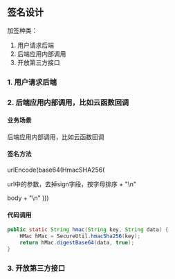 ## 签名设计
加签种类：
1. 用户请求后端
2. 后端应用内部调用
3. 开放第三方接口

### 1. 用户请求后端

### 2. 后端应用内部调用，比如云函数回调
#### 业务场景
后端应用内部调用，比如云函数回调
#### 签名方法
urlEncode(base64(HmacSHA256(

url中的参数，去掉sign字段，按字母排序 + "\n"

body + "\n"
)))
#### 代码调用
```java
public static String hmac(String key, String data) {
    HMac hMac = SecureUtil.hmacSha256(key);
    return hMac.digestBase64(data, true);
}
```

### 3. 开放第三方接口
